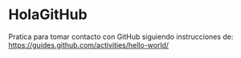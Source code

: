 # HolaGitHub
Pratica para tomar contacto con GitHub
siguiendo instrucciones de: https://guides.github.com/activities/hello-world/ 
